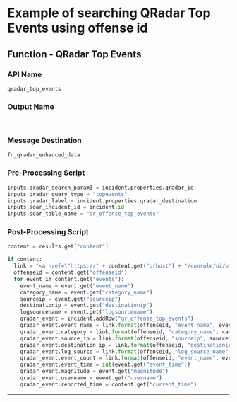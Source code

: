 <!--
    DO NOT MANUALLY EDIT THIS FILE
    THIS FILE IS AUTOMATICALLY GENERATED WITH resilient-sdk codegen
    Generated with resilient-sdk v50.1.262
-->

# Example of searching QRadar Top Events using offense id

## Function - QRadar Top Events

### API Name
`qradar_top_events`

### Output Name
``

### Message Destination
`fn_qradar_enhanced_data`

### Pre-Processing Script
```python
inputs.qradar_search_param3 = incident.properties.qradar_id
inputs.qradar_query_type = "topevents"
inputs.qradar_label = incident.properties.qradar_destination
inputs.soar_incident_id = incident.id
inputs.soar_table_name = "qr_offense_top_events"
```

### Post-Processing Script
```python
content = results.get("content")

if content:
  link = "<a href=\"https://" + content.get("qrhost") + "/console/ui/offenses/{0}/events?filter={1}%3B%3D%3B%3B{2}&page=1&pagesize=10\" target=\"_blank\">{3}</a>"
  offenseid = content.get("offenseid")
  for event in content.get("events"):
    event_name = event.get("event_name")
    category_name = event.get("category_name")
    sourceip = event.get("sourceip")
    destinationip = event.get("destinationip")
    logsourcename = event.get("logsourcename")
    qradar_event = incident.addRow("qr_offense_top_events")
    qradar_event.event_name = link.format(offenseid, "event_name", event_name, event_name)
    qradar_event.category = link.format(offenseid, "category_name", category_name, category_name)
    qradar_event.source_ip = link.format(offenseid, "sourceip", sourceip, sourceip)
    qradar_event.destination_ip = link.format(offenseid, "destinationip", destinationip, destinationip)
    qradar_event.log_source = link.format(offenseid, "log_source_name", logsourcename, logsourcename)
    qradar_event.event_count = link.format(offenseid, "event_name", event_name, event.get("eventcount"))
    qradar_event.event_time = int(event.get("event_time"))
    qradar_event.magnitude = event.get("magnitude")
    qradar_event.username = event.get("username")
    qradar_event.reported_time = content.get("current_time")
```

---

